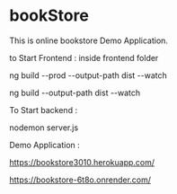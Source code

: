 # bookStore

This is online bookstore Demo Application.

to Start Frontend :
inside frontend folder

ng build --prod --output-path dist --watch

ng build --output-path dist --watch

To Start backend :

nodemon server.js


Demo Application :

https://bookstore3010.herokuapp.com/

https://bookstore-6t8o.onrender.com/
